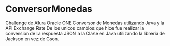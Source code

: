 # ConversorMonedas
Challenge de Alura Oracle ONE Conversor de Monedas utilizando Java y la API Exchange Rate
De los unicos cambios que hice fue realizar la conversion de la respuesta JSON a la Clase en Java utilizando la libreria de Jackson en vez de Gson.
